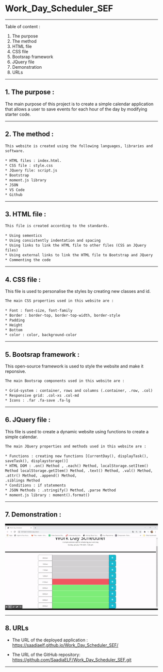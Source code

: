 # Work_Day_Scheduler_SEF
-----------------------------------------------------------------------------------------------------------------------
Table of content :

1. The purpose
2. The method
3. HTML file
4. CSS file
5. Bootsrap framework
6. JQuery file
7. Demonstration
8. URLs 

-----------------------------------------------------------------------------------------------------------------------

## 1. The purpose :

The main purpose of this project is to create a simple calendar application that allows a user to save events for each hour of the day by modifying starter code.

-----------------------------------------------------------------------------------------------------------------------

## 2. The method : 

    This website is created using the following languages, libraries and software.

    * HTML files : index.html.
    * CSS file : style.css
    * JQuery file: script.js
    * Bootstrap
    * moment.js library
    * JSON
    * VS Code
    * Github
   

-----------------------------------------------------------------------------------------------------------------------

## 3. HTML file : 
    
    This file is created according to the standards.

    * Using sementics
    * Using consistently indentation and spacing
    * Using links to link the HTML file to other files (CSS an JQuery files)
    * Using external links to link the HTML file to Bootstrap and JQuery
    * Commenting the code

-----------------------------------------------------------------------------------------------------------------------

## 4. CSS file : 

This file is used to personalise the styles by creating new classes and id.

    The main CSS properties used in this website are :
    
    * Font : font-size, font-family 
    * Border : border-top, border-top-width, border-style
    * Padding
    * Height
    * Bottom
    * color : color, background-color

-----------------------------------------------------------------------------------------------------------------------

## 5. Bootsrap framework : 

This open-source framework is used to style the website and make it reponsive. 

    The main Bootsrap components used in this website are :

    * Grid-system : container, rows and columns (.container, .row, .col)
    * Responsive grid: .col-xs .col-md
    * Icons : .far .fa-save .fa-lg

-----------------------------------------------------------------------------------------------------------------------

## 6. JQuery file : 

This file is used to create a dynamic website using functions to create a simple calendar.

    The main JQuery properties and methods used in this website are :
    
    * Functions : creating new functions [CurrentDay(), displayTask(), saveTask(), displaystorage()]
    * HTML DOM : .on() Method , .each() Method, localStorage.setItem() Method localStorage.getItem() Method, .text() Method, .val() Method, .attr() Method, .append() Method,
    .siblings Method
    * Conditions : if statements
    * JSON Methods : .stringify() Method, .parse Method
    * moment.js library : moment().format()

-----------------------------------------------------------------------------------------------------------------------

## 7. Demonstration :

![Demo](./Assets/Demo.gif)

-----------------------------------------------------------------------------------------------------------------------

## 8. URLs

* The URL of the deployed application : https://saadiaelf.github.io/Work_Day_Scheduler_SEF/

* The URL of the GitHub repository: https://github.com/SaadiaELF/Work_Day_Scheduler_SEF.git

-----------------------------------------------------------------------------------------------------------------------
